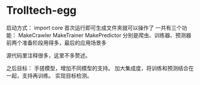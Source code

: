 # Trolltech-egg
启动方式：
import core
首次运行即可生成文件夹就可以操作了
一共有三个功能：
MakeCrawler
MakeTrainer
MakePredictor
分别是爬虫、训练器、预测器
前两个准备阶段用得多，最后的应用场景多

源代码里注释很多，这里不多赘述。

之后目标：
手搓模型，增加不同模型的支持。
加大集成度，将训练和预测结合在一起，支持再训练。
实现目标检测。
